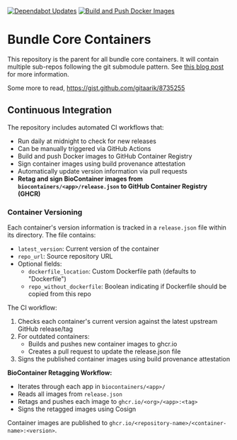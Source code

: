 [![Dependabot Updates](https://github.com/bundlecore/bundlecore-containers/actions/workflows/dependabot/dependabot-updates/badge.svg)](https://github.com/bundlecore/bundlecore-containers/actions/workflows/dependabot/dependabot-updates)
[![Build and Push Docker Images](https://github.com/bundlecore/bundlecore-containers/actions/workflows/ci.yml/badge.svg)](https://github.com/bundlecore/bundlecore-containers/actions/workflows/ci.yml)

# Bundle Core Containers

This repository is the parent for all bundle core containers. It will contain multiple sub-repos following the git submodule pattern. See [this blog post](https://github.blog/open-source/git/working-with-submodules/) for more information.

Some more to read, https://gist.github.com/gitaarik/8735255

## Continuous Integration

The repository includes automated CI workflows that:

- Run daily at midnight to check for new releases
- Can be manually triggered via GitHub Actions
- Build and push Docker images to GitHub Container Registry
- Sign container images using build provenance attestation
- Automatically update version information via pull requests
- **Retag and sign BioContainer images from `biocontainers/<app>/release.json` to GitHub Container Registry (GHCR)**

### Container Versioning

Each container's version information is tracked in a `release.json` file within its directory. The file contains:
- `latest_version`: Current version of the container
- `repo_url`: Source repository URL
- Optional fields:
  - `dockerfile_location`: Custom Dockerfile path (defaults to "Dockerfile")
  - `repo_without_dockerfile`: Boolean indicating if Dockerfile should be copied from this repo

The CI workflow:
1. Checks each container's current version against the latest upstream GitHub release/tag
2. For outdated containers:
   - Builds and pushes new container images to ghcr.io
   - Creates a pull request to update the release.json file
3. Signs the published container images using build provenance attestation

**BioContainer Retagging Workflow:**
- Iterates through each app in `biocontainers/<app>/`
- Reads all images from `release.json`
- Retags and pushes each image to `ghcr.io/<org>/<app>:<tag>`
- Signs the retagged images using Cosign

Container images are published to `ghcr.io/<repository-name>/<container-name>:<version>`.


